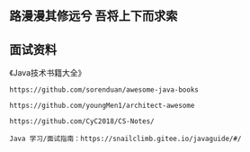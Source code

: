 ## 路漫漫其修远兮 吾将上下而求索

## 面试资料

《Java技术书籍大全》

```
https://github.com/sorenduan/awesome-java-books
```

```
https://github.com/youngMen1/architect-awesome
```

```
https://github.com/CyC2018/CS-Notes/
```

```
Java 学习/面试指南：https://snailclimb.gitee.io/javaguide/#/
```



